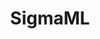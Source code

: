 ---
layout: page
title: SigmaML
description: "A cross-platform desktop GUI for PyTorch, aggregating all steps of the development process."
img: assets/img/sigmaml_thumbnail.png
permalink: /projects/sigmaml
---